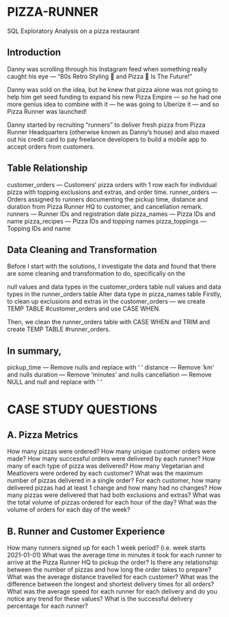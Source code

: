 # PIZZA-RUNNER
SQL  Exploratory Analysis on a pizza restaurant 
## Introduction
Danny was scrolling through his Instagram feed when something really caught his eye — “80s Retro Styling 🎸 and Pizza 🍕 Is The Future!”

Danny was sold on the idea, but he knew that pizza alone was not going to help him get seed funding to expand his new Pizza Empire — so he had one more genius idea to combine with it — he was going to Uberize it — and so Pizza Runner was launched!

Danny started by recruiting “runners” to deliver fresh pizza from Pizza Runner Headquarters (otherwise known as Danny’s house) and also maxed out his credit card to pay freelance developers to build a mobile app to accept orders from customers.

## Table Relationship
customer_orders — Customers’ pizza orders with 1 row each for individual pizza with topping exclusions and extras, and order time.
runner_orders — Orders assigned to runners documenting the pickup time, distance and duration from Pizza Runner HQ to customer, and cancellation remark.
runners — Runner IDs and registration date
pizza_names — Pizza IDs and name
pizza_recipes — Pizza IDs and topping names
pizza_toppings — Topping IDs and name

## Data Cleaning and Transformation
Before I start with the solutions, I investigate the data and found that there are some cleaning and transformation to do, specifically on the

null values and data types in the customer_orders table
null values and data types in the runner_orders table
Alter data type in pizza_names table
Firstly, to clean up exclusions and extras in the customer_orders — we create TEMP TABLE #customer_orders and use CASE WHEN.

Then, we clean the runner_orders table with CASE WHEN and TRIM and create TEMP TABLE #runner_orders.

## In summary,

pickup_time — Remove nulls and replace with ‘ ‘
distance — Remove ‘km’ and nulls
duration — Remove ‘minutes’ and nulls
cancellation — Remove NULL and null and replace with ‘ ‘

# CASE STUDY QUESTIONS
## A. Pizza Metrics
How many pizzas were ordered?
How many unique customer orders were made?
How many successful orders were delivered by each runner?
How many of each type of pizza was delivered?
How many Vegetarian and Meatlovers were ordered by each customer?
What was the maximum number of pizzas delivered in a single order?
For each customer, how many delivered pizzas had at least 1 change and how many had no changes?
How many pizzas were delivered that had both exclusions and extras?
What was the total volume of pizzas ordered for each hour of the day?
What was the volume of orders for each day of the week?
## B. Runner and Customer Experience
How many runners signed up for each 1 week period? (i.e. week starts 2021-01-01)
What was the average time in minutes it took for each runner to arrive at the Pizza Runner HQ to pickup the order?
Is there any relationship between the number of pizzas and how long the order takes to prepare?
What was the average distance travelled for each customer?
What was the difference between the longest and shortest delivery times for all orders?
What was the average speed for each runner for each delivery and do you notice any trend for these values?
What is the successful delivery percentage for each runner?
